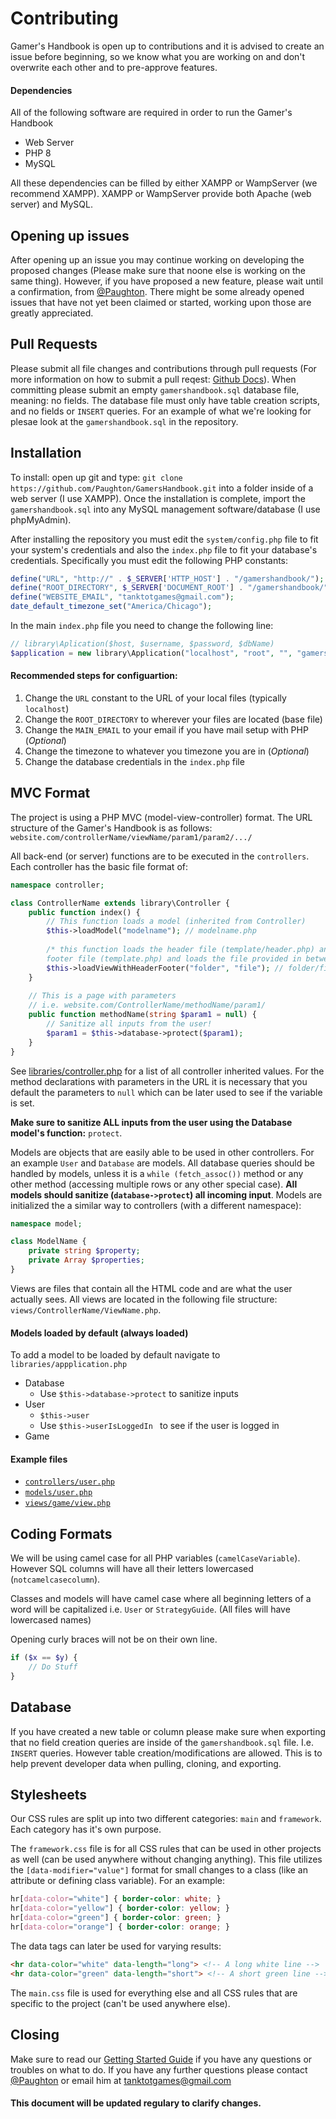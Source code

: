 # Contributing
Gamer's Handbook is open up to contributions and it is advised to create an issue before beginning, so we know what you are working on and don't overwrite each other and to pre-approve features.

#### Dependencies
All of the following software are required in order to run the Gamer's Handbook
- Web Server
- PHP 8
- MySQL

All these dependencies can be filled by either XAMPP or WampServer (we recommend XAMPP). XAMPP or WampServer provide both Apache (web server) and MySQL.

## Opening up issues
After opening up an issue you may continue working on developing the proposed changes (Please make sure that noone else is working on the same thing). However, if you have proposed a new feature, please wait until a confirmation, from [@Paughton](https://github.com/Paughton/). There might be some already opened issues that have not yet been claimed or started, working upon those are greatly appreciated.

## Pull Requests
Please submit all file changes and contributions through pull requests (For more information on how to submit a pull reqest: [Github Docs](https://docs.github.com/en/github/collaborating-with-pull-requests/proposing-changes-to-your-work-with-pull-requests/creating-a-pull-request)). When committing please submit an empty `gamershandbook.sql` database file, meaning: no fields. The database file must only have table creation scripts, and no fields or `INSERT` queries. For an example of what we're looking for plesae look at the 	`gamershandbook.sql` in the repository.

## Installation
To install: open up git and type: `git clone https://github.com/Paughton/GamersHandbook.git` into a folder inside of a web server (I use XAMPP). Once the installation is complete, import the `gamershandbook.sql` into any MySQL management software/database (I use phpMyAdmin).

After installing the repository you must edit the `system/config.php` file to fit your system's credentials and also the `index.php` file to fit your database's credentials. Specifically you must edit the following PHP constants:
```PHP
define("URL", "http://" . $_SERVER['HTTP_HOST'] . "/gamershandbook/");
define("ROOT_DIRECTORY", $_SERVER['DOCUMENT_ROOT'] . "/gamershandbook/");
define("WEBSITE_EMAIL", "tanktotgames@gmail.com");
date_default_timezone_set("America/Chicago");
```
In the main `index.php` file you need to change the following line:
```PHP
// library\Aplication($host, $username, $password, $dbName)
$application = new library\Application("localhost", "root", "", "gamershandbook");
```

#### Recommended steps for configuartion:
1. Change the `URL` constant to the URL of your local files (typically `localhost`)
2. Change the `ROOT_DIRECTORY` to wherever your files are located (base file)
3. Change the `MAIN_EMAIL` to your email if you have mail setup with PHP (*Optional*)
4. Change the timezone to whatever you timezone you are in (*Optional*)
5. Change the database credentials in the `index.php` file

## MVC Format

The project is using a PHP MVC (model-view-controller) format. The URL structure of the Gamer's Handbook is as follows: `website.com/controllerName/viewName/param1/param2/.../`

All back-end (or server) functions are to be executed in the `controllers`. Each controller has the basic file format of:
```PHP
namespace controller;

class ControllerName extends library\Controller {
	public function index() {
    	// This function loads a model (inherited from Controller)
    	$this->loadModel("modelname"); // modelname.php
        
        /* this function loads the header file (template/header.php) and
        footer file (template.php) and loads the file provided in between */
        $this->loadViewWithHeaderFooter("folder", "file"); // folder/file.php
	}
    
    // This is a page with parameters
    // i.e. website.com/ControllerName/methodName/param1/
    public function methodName(string $param1 = null) {
    	// Sanitize all inputs from the user!
    	$param1 = $this->database->protect($param1);
	}
}
```

See [libraries/controller.php](https://github.com/Paughton/GamersHandbook/blob/main/system/libraries/controller.php) for a list of all controller inherited values. For the method declarations with parameters in the URL it is necessary that you default the parameters to `null` which can be later used to see if the variable is set.

**Make sure to sanitize ALL inputs from the user using the Database model's function:** `protect`.

Models are objects that are easily able to be used in other controllers. For an example `User` and `Database` are models. All database queries should be handled by models, unless it is a `while (fetch_assoc())` method or any other method (accessing multiple rows or any other special case). **All models should sanitize (`database->protect`) all incoming input**. Models are initialized the a similar way to controllers (with a different namespace):
```PHP
namespace model;

class ModelName {
	private string $property;
    private Array $properties;
}
```

Views are files that contain all the HTML code and are what the user actually sees. All views are located in the following file structure: `views/ControllerName/ViewName.php`.

#### Models loaded by default (always loaded)
To add a model to be loaded by default navigate to `libraries/appplication.php`
- Database
    - Use `$this->database->protect` to sanitize inputs
- User
    - `$this->user`
    - Use `$this->userIsLoggedIn ` to see if the user is logged in
- Game

#### Example files
- [`controllers/user.php`](https://github.com/Paughton/GamersHandbook/blob/main/system/controllers/user.php)
- [`models/user.php`](https://github.com/Paughton/GamersHandbook/blob/main/system/models/user.php)
- [`views/game/view.php`](https://github.com/Paughton/GamersHandbook/blob/main/system/views/game/view.php)

## Coding Formats
We will be using camel case for all PHP variables (`camelCaseVariable`). However SQL columns will have all their letters lowercased (`notcamelcasecolumn`).

Classes and models will have camel case where all beginning letters of a word will be capitalized i.e. `User` or `StrategyGuide`. (All files will have lowercased names)

Opening curly braces will not be on their own line.
```PHP
if ($x == $y) {
	// Do Stuff
}
```

## Database
If you have created a new table or column please make sure when exporting that no field creation queries are inside of the `gamershandbook.sql` file. I.e. `INSERT` queries. However table creation/modifications are allowed. This is to help prevent developer data when pulling, cloning, and exporting.

## Stylesheets
Our CSS rules are split up into two different categories: `main` and `framework`. Each category has it's own purpose.

The `framework.css` file is for all CSS rules that can be used in other projects as well (can be used anywhere without changing anything). This file utilizes the `[data-modifier="value"]` format for small changes to a class (like an attribute or defining class variable). For an example:
```CSS
hr[data-color="white"] { border-color: white; }
hr[data-color="yellow"] { border-color: yellow; }
hr[data-color="green"] { border-color: green; }
hr[data-color="orange"] { border-color: orange; }
```

The data tags can later be used for varying results:
```HTML
<hr data-color="white" data-length="long"> <!-- A long white line -->
<hr data-color="green" data-length="short"> <!-- A short green line -->
```

The `main.css` file is used for everything else and all CSS rules that are specific to the project (can't be used anywhere else).

## Closing
Make sure to read our [Getting Started Guide](https://github.com/Paughton/GamersHandbook/blob/main/GETTINGSTARTED.md) if you have any questions or troubles on what to do. If you have any further questions please contact [@Paughton](https://github.com/Paughton/) or email him at [tanktotgames@gmail.com](mailto:tanktotgames@gmail.com)

#### This document will be updated regulary to clarify changes.